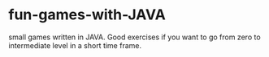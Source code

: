 # fun-games-with-JAVA
small games written in JAVA. Good exercises if you want to go from zero to intermediate level in a short time frame.
